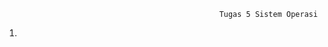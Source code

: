                                                     Tugas 5 Sistem Operasi


1.                                                     
